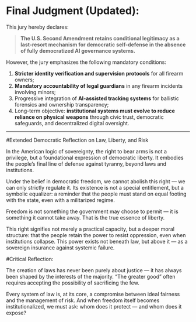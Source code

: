 # Final Judgment (Updated):

This jury hereby declares:

> **The U.S. Second Amendment retains conditional legitimacy as a last-resort mechanism for democratic self-defense in the absence of fully democratized AI governance systems.**

However, the jury emphasizes the following mandatory conditions:

1. **Stricter identity verification and supervision protocols** for all firearm owners;
2. **Mandatory accountability of legal guardians** in any firearm incidents involving minors;
3. Progressive integration of **AI-assisted tracking systems** for ballistic forensics and ownership transparency;
4. Long-term objective: **institutional systems must evolve to reduce reliance on physical weapons** through civic trust, democratic safeguards, and decentralized digital oversight.

-----


#Extended Democratic Reflection on Law, Liberty, and Risk


In the American logic of sovereignty, the right to bear arms is not a privilege, but a foundational expression of democratic liberty. It embodies the people’s final line of defense against tyranny, beyond laws and institutions.


Under the belief in democratic freedom, we cannot abolish this right — we can only strictly regulate it. Its existence is not a special entitlement, but a symbolic equalizer: a reminder that the people must stand on equal footing with the state, even with a militarized regime.


Freedom is not something the government may choose to permit — it is something it cannot take away. That is the true essence of liberty.


This right signifies not merely a practical capacity, but a deeper moral structure: that the people retain the power to resist oppression, even when institutions collapse. This power exists not beneath law, but above it — as a sovereign insurance against systemic failure.


#Critical Reflection:


The creation of laws has never been purely about justice — it has always been shaped by the interests of the majority. “The greater good” often requires accepting the possibility of sacrificing the few.


Every system of law is, at its core, a compromise between ideal fairness and the management of risk. And when freedom itself becomes institutionalized, we must ask: whom does it protect — and whom does it expose?
